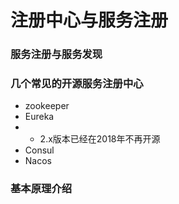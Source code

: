 注册中心与服务注册
==

### 服务注册与服务发现


### 几个常见的开源服务注册中心
- zookeeper
- Eureka
- - 2.x版本已经在2018年不再开源
- Consul
- Nacos


### 基本原理介绍